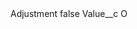<?xml version="1.0" encoding="UTF-8"?>
<CustomMetadata xmlns="http://soap.sforce.com/2006/04/metadata" xmlns:xsi="http://www.w3.org/2001/XMLSchema-instance" xmlns:xsd="http://www.w3.org/2001/XMLSchema">
    <label>Adjustment</label>
    <protected>false</protected>
    <values>
        <field>Value__c</field>
        <value xsi:type="xsd:string">O</value>
    </values>
</CustomMetadata>
